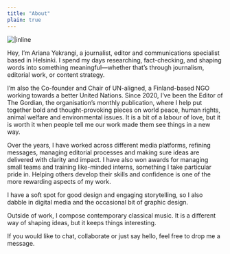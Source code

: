 ```yaml
---
title: "About"
plain: true
---
```


![ |inline](https://i.guim.co.uk/img/media/fd24961da06e0376817beb3b45bdcdb84acee737/0_0_2302_2300/master/2302.png?width=620&quality=45&dpr=2&s=none)

Hey, I’m Ariana Yekrangi, a journalist, editor and communications specialist based in Helsinki. I spend my days researching, fact-checking, and shaping words into something meaningful—whether that’s through journalism, editorial work, or content strategy.

I’m also the Co-founder and Chair of UN-aligned, a Finland-based NGO working towards a better United Nations. Since 2020, I’ve been the Editor of The Gordian, the organisation’s monthly publication, where I help put together bold and thought-provoking pieces on world peace, human rights, animal welfare and environmental issues. It is a bit of a labour of love, but it is worth it when people tell me our work made them see things in a new way.

Over the years, I have worked across different media platforms, refining messages, managing editorial processes and making sure ideas are delivered with clarity and impact. I have also won awards for managing small teams and training like-minded interns, something I take particular pride in. Helping others develop their skills and confidence is one of the more rewarding aspects of my work.

I have a soft spot for good design and engaging storytelling, so I also dabble in digital media and the occasional bit of graphic design.

Outside of work, I compose contemporary classical music. It is a different way of shaping ideas, but it keeps things interesting.

If you would like to chat, collaborate or just say hello, feel free to drop me a message.